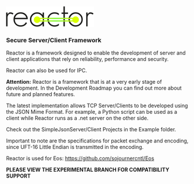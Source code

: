 ![](https://raw.githubusercontent.com/SojournerDevelopment/Reactor/master/Doc/reactor.svg?sanitize=true)

### Secure Server/Client Framework

Reactor is a framework designed to enable the development of server and client applications that rely on reliability, performance and security.

Reactor can also be used for IPC.

**Attention:** Reactor is a framework that is at a very early stage of development. In the Development Roadmap you can find out more about future and planned features.

The latest implementation allows TCP Server/Clients to be developed using the JSON Mime Format. For example, a Python script can be used as a client while Reactor runs as a .net server on the other side.

Check out the SimpleJsonServer/Client Projects in the Example folder.

Important to note are the specifications for packet exchange and encoding, since UFT-16 Little Endian is transmitted in the encoding.

Reactor is used for Eos: https://github.com/sojournercntl/Eos

**PLEASE VIEW THE EXPERIMENTAL BRANCH FOR COMPATIBILITY SUPPORT**
